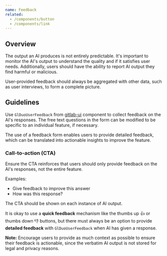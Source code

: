 ```yaml
---
name: Feedback
related:
  - /components/button
  - /components/link
---
```


## Overview

The output an AI produces is not entirely predictable. It's important to monitor the AI's output to understand the quality and if it satisfies user needs. Additionally, users should have the ability to report AI output they find harmful or malicious.

User-provided feedback should always be aggregated with other data, such as user interviews, to form a complete picture.

## Guidelines

Use `GlDuoUserFeedback` from [gitlab-ui](https://gitlab-org.gitlab.io/gitlab-ui/?path=/docs/experimental-duo-duo-user-feedback--docs) component to collect feedback on the AI's responses. The free text questions in the form can be modified to be specific to an individual feature, if necessary.

<figure-img alt="Modal with multiple checkboxes, a disclaimer about visibility, and a free text field." label="Example of the feedback form with generic content." src="/img/duo-feedback-modal.png"></figure-img>

The use of a feedback form enables users to provide detailed feedback, which can be translated into actionable insights to improve the feature.

### Call-to-action (CTA)

Ensure the CTA reinforces that users should only provide feedback on the AI's responses, not the entire feature.

Examples:

- Give feedback to improve this answer
- How was this response?

The CTA should be shown on each instance of AI output.

It is okay to use a **quick feedback** mechanism like the thumbs up 👍 or thumbs down 👎 buttons, but there must always be an option to provide **detailed feedback** with `GlDuoUserFeedback` when AI has given a response.

**Note:** Encourage users to provide as much context as possible to ensure their feedback is actionable, since the verbatim AI output is not stored for legal and privacy reasons.
